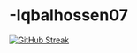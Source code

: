 # -Iqbalhossen07
[![GitHub Streak](https://github-readme-streak-stats.herokuapp.com?user=Iqbalhossen07)](https://git.io/streak-stats)
